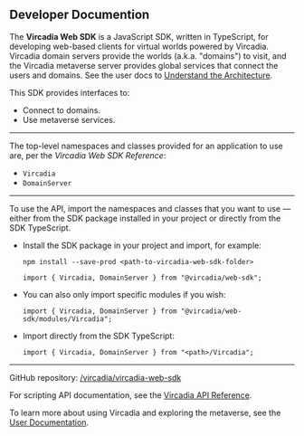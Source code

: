 <h2 class="subheading">Developer Documention</h2>

The <strong>Vircadia Web SDK</strong> is a JavaScript SDK, written in TypeScript, for developing web-based clients for virtual
worlds powered by Vircadia. Vircadia domain servers provide the worlds (a.k.a. "domains") to visit, and the Vircadia metaverse
server provides global services that connect the users and domains.
See the user docs to [Understand the Architecture](https://docs.vircadia.dev/explore/get-started/architecture.html).

This SDK provides interfaces to:
- Connect to domains.
- Use metaverse services.

<hr />

The top-level namespaces and classes provided for an application to use are, per the _Vircadia Web SDK Reference_:
- `Vircadia`
- `DomainServer`

<hr />

To use the API, import the namespaces and classes that you want to use &mdash; either from the SDK package installed in your
project or directly from the SDK TypeScript.

- Install the SDK package in your project and import, for example:
    ```
    npm install --save-prod <path-to-vircadia-web-sdk-folder>

    import { Vircadia, DomainServer } from "@vircadia/web-sdk";
    ```

- You can also only import specific modules if you wish:
    ```
    import { Vircadia, DomainServer } from "@vircadia/web-sdk/modules/Vircadia";
    ```

- Import directly from the SDK TypeScript:
    ```
    import { Vircadia, DomainServer } from "<path>/Vircadia";
    ```

<hr />

GitHub repository: [/vircadia/vircadia-web-sdk](https://github.com/vircadia/vircadia-web-sdk)

For scripting API documentation, see the [Vircadia API Reference](https://apidocs.vircadia.dev).

To learn more about using Vircadia and exploring the metaverse, see the [User Documentation](https://docs.vircadia.dev).
